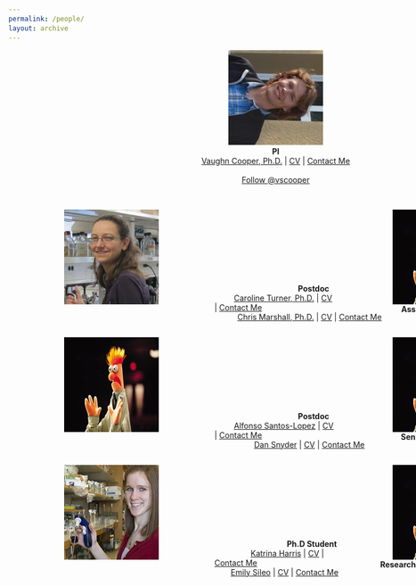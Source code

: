 ```yaml
---
permalink: /people/
layout: archive
---
```

  <style>
      .left_indent { margin-left: 150px; }
      .right_indent { margin-right: 50px; float: right; }
      .left_indent_people { margin-left: 35px; }
      .right_indent_people { margin-right: 35px; float: right; }
      .dan_snyder { margin-left: 65px; }
      .dan_snyder_name { margin-left: 130px }
      .katrina_harris { margin-right: 75px; float: right; }
      .katrina_harris_name { margin-right: 150px; float: right; }
      .asl_name {margin-left: 150px; }
      .asl {margin-left: 35px; }
      .sileo {margin-right: 65px; float: right; }
      .sileo_name {margin-right: 85px; float: right; }
      #wrapper {margin-left:auto; margin-right:auto; width:960px; }
  </style>
<div id="wrapper">  
  <p align="center">
    <img src="/images/CooperHeadshot.jpeg" />
    <br>
    <b>PI</b>
    <br>
    <a href="/cooper-bio">Vaughn Cooper, Ph.D.</a> |
    <a href="/cv/">CV</a> |
    <a href="mailto:vaughn.cooper@pitt.edu">Contact Me</a><br><br>
    <a href="https://twitter.com/vscooper" class="twitter-follow-button" data-show-count="false">Follow @vscooper</a><script async src="//platform.twitter.com/widgets.js" charset="utf-8"></script>
  </p>
  <br>


  <p>
    <img src="/images/turner.jpeg.jpg" align="left" hspace="100">
    <img src="/images/beakerhands.jpg" align="right" hspace="100">
  </p>
  <br><br><br><br><br><br><br>

  <p> 
    <span class="left_indent"><b>Postdoc</b></span>
    <span class="right_indent"><b>Assisstant Reseach Professor</b></span>
    <br>
    <span class="left_indent_people">
      <a href="/people/CarolineTurer.md/">Caroline Turner, Ph.D.</a> | 
      <a href="#">CV</a> |
      <a href="mailto:cbt12@pitt.edu">Contact Me</a>
    </span>
    <span class="right_indent_people">
      <a href="/people/ChrisMarshall.md/">Chris Marshall, Ph.D.</a> |
      <a href="#">CV</a> |
      <a href="mailto:cmarshall@pitt.edu">Contact Me</a>
    </span>
  </p>
  
 <br>
   <p>
    <img src="/images/beakerhands.jpg" align="left" hspace="100">
    <img src="/images/beakerhands.jpg" align="right" hspace="100">
  </p>
  <br><br><br><br><br><br><br>

  <p> 
    <span class="asl_name"><b>Postdoc</b></span>
    <span class="sileo_name"><b>Senior Research Spealist</b></span>
    <br>
    <span class="asl">
      <a href="/people/DanSnyder.md/">Alfonso Santos-Lopez</a> | 
      <a href="#">CV</a> |
      <a href="#">Contact Me</a>
    </span>
    <span class="sileo">
      <a href="/people/DanSnyder.md/">Dan Snyder</a> | 
      <a href="#">CV</a> |
      <a href="mailto:djs150@pitt.edu">Contact Me</a>
    </span>
  </p>
  
  <br>
   <p>
    <img src="/images/kat.jpg" align="left" hspace="100">
    <img src="/images/beakerhands.jpg" align="right" hspace="100">
  </p>
  <br><br><br><br><br><br><br>

  <p> 
    <span class="dan_snyder_name"><b>Ph.D Student</b></span>
    <span class="katrina_harris_name"><b>Research Technician </b></span>
    <br>
    <span class="dan_snyder">
      <a href="/people/KatrinaHarris.md/">Katrina Harris</a> |
      <a href="#">CV</a> |
      <a href="mailto:katrina.harris@pitt.edu">Contact Me</a>
    </span>
    <span class="katrina_harris">
      <a href="/people/KatrinaHarris.md/">Emily Sileo</a> |
      <a href="#">CV</a> |
      <a href="mailto:ems249@pitt.edu">Contact Me</a>
    </span>
  </p>
  
</div>
